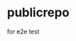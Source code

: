 # publicrepo
for e2e test























































































































































































































































































































































































































































































































































































































































































































































































































































































































































































































































































































































































































































































































































































































































































































































































































































































































































































































































































































































































































































































































































































































































































































































































